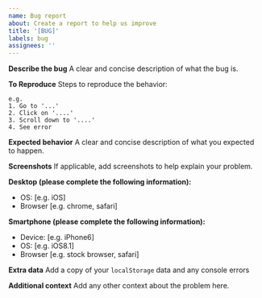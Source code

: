 ```yaml
---
name: Bug report
about: Create a report to help us improve
title: '[BUG]'
labels: bug
assignees: ''
---
```


**Describe the bug** A clear and concise description of what the bug is.

**To Reproduce** Steps to reproduce the behavior:

```
e.g.
1. Go to '...'
2. Click on '....'
3. Scroll down to '....'
4. See error
```

**Expected behavior** A clear and concise description of what you expected to happen.

**Screenshots** If applicable, add screenshots to help explain your problem.

**Desktop (please complete the following information):**

- OS: [e.g. iOS]
- Browser [e.g. chrome, safari]

**Smartphone (please complete the following information):**

- Device: [e.g. iPhone6]
- OS: [e.g. iOS8.1]
- Browser [e.g. stock browser, safari]

**Extra data** Add a copy of your `localStorage` data and any console errors

**Additional context** Add any other context about the problem here.

